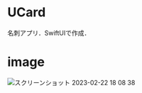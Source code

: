 # UCard
名刺アプリ．SwiftUIで作成．

# image
![スクリーンショット 2023-02-22 18 08 38](https://user-images.githubusercontent.com/83539620/220573772-829c921f-46da-4832-9950-2581bab12a2d.png)
